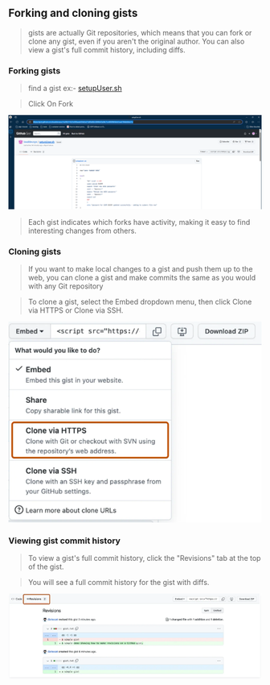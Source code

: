 ## Forking and cloning gists

> gists are actually Git repositories, which means that you can fork or clone any gist, even if you aren't the original author. You can also view a gist's full commit history, including diffs.

### Forking gists

> find a gist ex:- [setupUser.sh](https://gist.github.com/leaddevops/7a2f8211623c696aeab50d2a27a89a00/c68f4b43a94c7cc4069fb9ddc5aa6784ddb6a7cc)

> Click On Fork 

![click on fork](img/gist-setupUser.png)

> Each gist indicates which forks have activity, making it easy to find interesting changes from others.

### Cloning gists

> If you want to make local changes to a gist and push them up to the web, you can clone a gist and make commits the same as you would with any Git repository

> To clone a gist, select the Embed dropdown menu, then click Clone via HTTPS or Clone via SSH.

![clone-gist](img/gist-clone.png)

### Viewing gist commit history

> To view a gist's full commit history, click the "Revisions" tab at the top of the gist.

> You will see a full commit history for the gist with diffs.

![gist-view-commit-history](img/gist-view-commit-history.png)